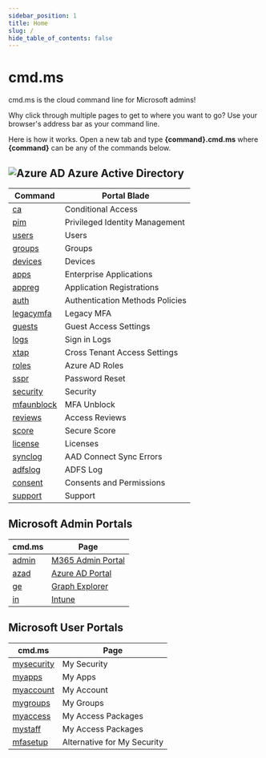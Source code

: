 ```yaml
---
sidebar_position: 1
title: Home
slug: /
hide_table_of_contents: false
---
```


# cmd.ms

cmd.ms is the cloud command line for Microsoft admins!

Why click through multiple pages to get to where you want to go? Use your browser's address bar as your command line.

Here is how it works. Open a new tab and type **{command}.cmd.ms** where **{command}** can be any of the commands below.

## ![Azure AD](/img/azuread.svg) Azure Active Directory

|Command|Portal Blade|
|-----|----|
|[ca](https://cmd.ms/ca)|Conditional Access|
|[pim](https://cmd.ms/pim)|Privileged Identity Management|
|[users](https://cmd.ms/users)|Users|
|[groups](https://cmd.ms/groups)|Groups|
|[devices](https://cmd.ms/devices)|Devices|
|[apps](https://cmd.ms/apps)|Enterprise Applications|
|[appreg](https://cmd.ms/appreg)|Application Registrations|
|[auth](https://cmd.ms/auth)|Authentication Methods Policies|
|[legacymfa](https://cmd.ms/legacymfa)|Legacy MFA|
|[guests](https://cmd.ms/guests)|Guest Access Settings|
|[logs](https://cmd.ms/logs)|Sign in Logs|
|[xtap](https://cmd.ms/xtap)|Cross Tenant Access Settings|
|[roles](https://cmd.ms/roles)|Azure AD Roles|
|[sspr](https://cmd.ms/sspr)|Password Reset|
|[security](https://cmd.ms/security)|Security|
|[mfaunblock](https://cmd.ms/mfaunblock)|MFA Unblock|
|[reviews](https://cmd.ms/reviews)|Access Reviews|
|[score](https://cmd.ms/score)|Secure Score|
|[license](https://cmd.ms/license)|Licenses|
|[synclog](https://cmd.ms/synclog)|AAD Connect Sync Errors|
|[adfslog](https://cmd.ms/adfslog)|ADFS Log|
|[consent](https://cmd.ms/consent)|Consents and Permissions|
|[support](https://cmd.ms/support)|Support|

## Microsoft Admin Portals

|cmd.ms|Page|
|-----|---|
|[admin](https://cmd.admin)|[M365 Admin Portal](https://admin.microsoft.com)|
|[azad](https://cmd.ms/azad)|[Azure AD Portal](https://portal.azure.com)|
|[ge](https://cmd.ms/ge)|[Graph Explorer](https://developer.microsoft.com/graph/graph-explorer)|
|[in](https://cmd.ms/in)|[Intune](https://endpoint.microsoft.com)|

## Microsoft User Portals

|cmd.ms|Page|
|-----|---|
|[mysecurity](https://cmd.ms/myapps)|My Security|
|[myapps](https://cmd.ms/myapps)|My Apps|
|[myaccount](https://cmd.ms/myaccount)|My Account|
|[mygroups](https://cmd.ms/mygroups)|My Groups|
|[myaccess](https://cmd.ms/myaccess)|My Access Packages|
|[mystaff](https://cmd.ms/mystaff)|My Access Packages|
|[mfasetup](https://cmd.ms/mfasetup)|Alternative for My Security|

